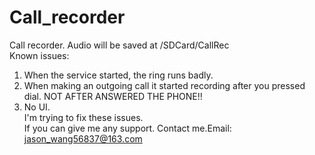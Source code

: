 # Call_recorder
Call recorder. Audio will be saved at /SDCard/CallRec </br>
Known issues:</br>
1. When the service started, the ring runs badly.</br>
2. When making an outgoing call it started recording after you pressed dial. NOT AFTER ANSWERED THE PHONE!!</br>
3. No UI.</br>
I'm trying to fix these issues.</br>
If you can give me any support. Contact me.Email: jason_wang56837@163.com</br>
